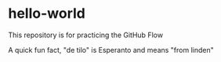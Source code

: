 # hello-world
This repository is for practicing the GitHub Flow

A quick fun fact, "de tilo" is Esperanto and means "from linden"
